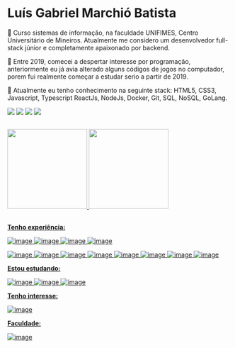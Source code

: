 # Luís Gabriel Marchió Batista

👋 Curso sistemas de informação, na faculdade UNIFIMES, Centro Universitário de Mineiros. Atualmente me considero um desenvolvedor full-stack júnior e completamente apaixonado por backend.

🚀 Entre 2019, comecei a despertar interesse por programação, anteriormente eu já avia alterado alguns códigos de jogos no computador, porem fui realmente começar a estudar serio a partir de 2019.

🚀 Atualmente eu tenho conhecimento na seguinte stack: HTML5, CSS3, Javascript, Typescript ReactJs, NodeJs, Docker, Git, SQL, NoSQL, GoLang.
 
 <div> 
  <a href="https://www.instagram.com/luismarchio03.dev/" target="blank"><img src="https://img.shields.io/badge/-Instagram-%23E4405F?style=for-the-badge&logo=instagram&logoColor=white" target="_blank"></a>
 <a href="" target="_blank"><img src="https://img.shields.io/badge/Discord-7289DA?style=for-the-badge&logo=discord&logoColor=white" target="_blank"></a> 
  <a href="mailto:luisgabrielmarchio75@gmail.com"><img src="https://img.shields.io/badge/-Gmail-%23333?style=for-the-badge&logo=gmail&logoColor=white" target="_blank"></a>
  <a href="https://www.linkedin.com/in/lu%C3%ADs-gabriel-marchi%C3%B3-batista-a0aa64206/" target="_blank"><img src="https://img.shields.io/badge/-LinkedIn-%230077B5?style=for-the-badge&logo=linkedin&logoColor=white" target="_blank"></a> 
</div>

##

<div>
  <a href="https://github.com/LuisMarchio03">
  <img height="180em" src="https://github-readme-stats.vercel.app/api?username=LuisMarchio03&show_icons=true&theme=material-palenight&include_all_commits=true&count_private=true"/>
  <img height="180em" src="https://github-readme-stats.vercel.app/api/top-langs/?username=LuisMarchio03&layout=compact&langs_count=7&theme=material-palenight"/>
</div>

 ##

**Tenho experiência:**
 
<!-- ![image](https://img.shields.io/badge/HTML5-E34F26?style=for-the-badge&logo=html5&logoColor=white) -->
<!-- ![image](https://img.shields.io/badge/CSS3-1572B6?style=for-the-badge&logo=css3&logoColor=white) -->
<!-- ![image](https://img.shields.io/badge/Sass-c76494?style=for-the-badge&logo=Sass&logoColor=white) -->
![image](https://img.shields.io/badge/JavaScript-F7DF1E?style=for-the-badge&logo=javascript&logoColor=black)
![image](https://img.shields.io/badge/Typescript-2f74c0?style=for-the-badge&logo=typescript&logoColor=white)
![image](https://img.shields.io/badge/React.js-5ed3f3?style=for-the-badge&logo=react&logoColor=black)
![image](https://img.shields.io/badge/Next.js-4a4a4a?style=for-the-badge&logo=Next.js&logoColor=white)
<!--  ![image](https://img.shields.io/badge/Redux-7248b6?style=for-the-badge&logo=redux&logoColor=white) -->
 ![image](https://img.shields.io/badge/Node.js-7fc728?style=for-the-badge&logo=Node.js&logoColor=white)
![image](https://img.shields.io/badge/express-10aa50?style=for-the-badge&logo=express&logoColor=white)
 ![image](https://img.shields.io/badge/PostgreSQL-45739e?style=for-the-badge&logo=PostgreSQL&logoColor=white)
 ![image](https://img.shields.io/badge/MySQL-EBAE48?style=for-the-badge&logo=MySQL&logoColor=black)
 ![image](https://img.shields.io/badge/mongodb-10aa50?style=for-the-badge&logo=mongodb&logoColor=white)
![image](https://img.shields.io/badge/Git-F05032?style=for-the-badge&logo=git&logoColor=white)
![image](https://img.shields.io/badge/Jest-c03b13?style=for-the-badge&logo=Jest&logoColor=white)
![image](https://img.shields.io/badge/GoLang-29a7d0?style=for-the-badge&logo=go&logoColor=white)

**Estou estudando:**

![image](https://img.shields.io/badge/nestjs-e0234e?style=for-the-badge&logo=nestjs&logoColor=white)
![image](https://img.shields.io/badge/graphql-de33a6?style=for-the-badge&logo=graphql&logoColor=white)
![image](https://img.shields.io/badge/csharp-5c258b?style=for-the-badge&logo=csharp&logoColor=white)

 
**Tenho interesse:**


![image](https://img.shields.io/badge/cypress-4a4a4a?style=for-the-badge&logo=cypress&logoColor=white)


**Faculdade:**
 
![image](https://img.shields.io/badge/Java-ED8B00?style=for-the-badge&logo=java&logoColor=white)

 
<p align="justify">

</p>
